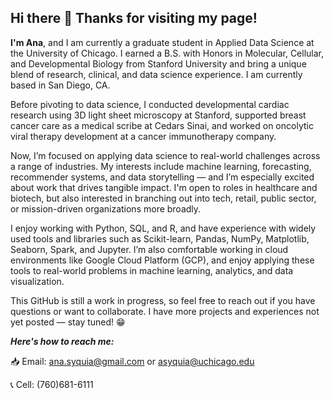 ## Hi there 👋 Thanks for visiting my page!

**I'm Ana**, and I am currently a graduate student in Applied Data Science at the University of Chicago. I earned a B.S. with Honors in Molecular, Cellular, and Developmental Biology from Stanford University and bring a unique blend of research, clinical, and data science experience. I am currently based in San Diego, CA.

Before pivoting to data science, I conducted developmental cardiac research using 3D light sheet microscopy at Stanford, supported breast cancer care as a medical scribe at Cedars Sinai, and worked on oncolytic viral therapy development at a cancer immunotherapy company.

Now, I’m focused on applying data science to real-world challenges across a range of industries. My interests include machine learning, forecasting, recommender systems, and data storytelling — and I’m especially excited about work that drives tangible impact. I'm open to roles in healthcare and biotech, but also interested in branching out into tech, retail, public sector, or mission-driven organizations more broadly.

I enjoy working with Python, SQL, and R, and have experience with widely used tools and libraries such as Scikit-learn, Pandas, NumPy, Matplotlib, Seaborn, Spark, and Jupyter. I’m also comfortable working in cloud environments like Google Cloud Platform (GCP), and enjoy applying these tools to real-world problems in machine learning, analytics, and data visualization.

This GitHub is still a work in progress, so feel free to reach out if you have questions or want to collaborate. I have more projects and experiences not yet posted — stay tuned! 😁

***Here's how to reach me:***

📥 Email: ana.syquia@gmail.com or asyquia@uchicago.edu

📞 Cell: (760)681-6111


<!--
**anasyquia/anasyquia** is a ✨ _special_ ✨ repository because its `README.md` (this file) appears on your GitHub profile.

Here are some ideas to get you started:

- 🔭 I’m currently working on ...
- 🌱 I’m currently learning ...
- 👯 I’m looking to collaborate on ...
- 🤔 I’m looking for help with ...
- 💬 Ask me about ...
- 📫 How to reach me: ...
- 😄 Pronouns: ...
- ⚡ Fun fact: ...
-->

